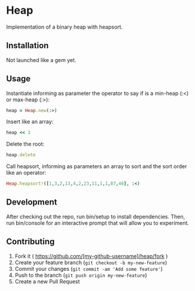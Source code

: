 # Heap
Implementation of a binary heap with heapsort.

## Installation
Not launched like a gem yet.

## Usage
Instantiate informing as parameter the operator to say if is a min-heap (:<) or max-heap (:>):

```ruby
heap = Heap.new(:>)
```

Insert like an array:

```ruby
heap << 3
```

Delete the root:

```ruby
heap.delete
```

Call heapsort, informing as parameters an array to sort and the sort order like an operator:

```ruby
Heap.heapsort!([1,3,2,13,4,2,23,11,1,1,87,46], :<)
```

## Development
After checking out the repo, run bin/setup to install dependencies. Then, run bin/console for an interactive prompt that will allow you to experiment.

## Contributing
1. Fork it ( https://github.com/[my-github-username]/heap/fork )
2. Create your feature branch (`git checkout -b my-new-feature`)
3. Commit your changes (`git commit -am 'Add some feature'`)
4. Push to the branch (`git push origin my-new-feature`)
5. Create a new Pull Request
